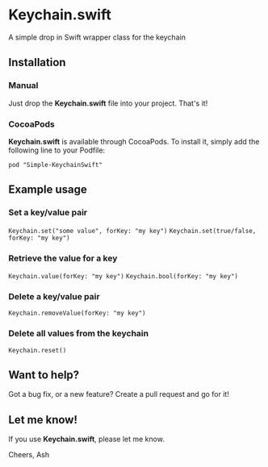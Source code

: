 # Keychain.swift
A simple drop in Swift wrapper class for the keychain

## Installation

### Manual
Just drop the **Keychain.swift** file into your project. That's it!

### CocoaPods
**Keychain.swift** is available through CocoaPods. To install it, simply add the following line to your Podfile:

`pod "Simple-KeychainSwift"`

## Example usage

### Set a key/value pair

`Keychain.set("some value", forKey: "my key")`
`Keychain.set(true/false, forKey: "my key")`

### Retrieve the value for a key

`Keychain.value(forKey: "my key")`
`Keychain.bool(forKey: "my key")`

### Delete a key/value pair

`Keychain.removeValue(forKey: "my key")`

### Delete all values from the keychain

`Keychain.reset()`

## Want to help?

Got a bug fix, or a new feature? Create a pull request and go for it!

## Let me know!

If you use **Keychain.swift**, please let me know.

Cheers,
Ash
